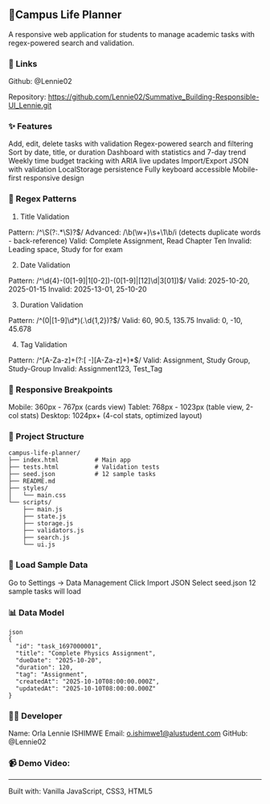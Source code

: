 ## 📔Campus Life Planner

A responsive web application for students to manage academic tasks with regex-powered search and validation.

### 🔗 Links

Github: @Lennie02

Repository: https://github.com/Lennie02/Summative_Building-Responsible-UI_Lennie.git

### ✨ Features

Add, edit, delete tasks with validation
Regex-powered search and filtering
Sort by date, title, or duration
Dashboard with statistics and 7-day trend
Weekly time budget tracking with ARIA live updates
Import/Export JSON with validation
LocalStorage persistence
Fully keyboard accessible
Mobile-first responsive design

### 🔐 Regex Patterns

1. Title Validation

Pattern: /^\S(?:.*\S)?$/
Advanced: /\b(\w+)\s+\1\b/i (detects duplicate words - back-reference)
Valid: Complete Assignment, Read Chapter Ten
Invalid:  Leading space, Study for for exam

2. Date Validation

Pattern: /^\d{4}-(0[1-9]|1[0-2])-(0[1-9]|[12]\d|3[01])$/
Valid: 2025-10-20, 2025-01-15
Invalid: 2025-13-01, 25-10-20

3. Duration Validation

Pattern: /^(0|[1-9]\d*)(\.\d{1,2})?$/
Valid: 60, 90.5, 135.75
Invalid: 0, -10, 45.678

4. Tag Validation

Pattern: /^[A-Za-z]+(?:[ -][A-Za-z]+)*$/
Valid: Assignment, Study Group, Study-Group
Invalid: Assignment123, Test_Tag

### 📱 Responsive Breakpoints

Mobile: 360px - 767px (cards view)
Tablet: 768px - 1023px (table view, 2-col stats)
Desktop: 1024px+ (4-col stats, optimized layout)

### 📁 Project Structure
~~~
campus-life-planner/
├── index.html          # Main app
├── tests.html          # Validation tests
├── seed.json           # 12 sample tasks
├── README.md
├── styles/
│   └── main.css
└── scripts/
    ├── main.js
    ├── state.js
    ├── storage.js
    ├── validators.js
    ├── search.js
    └── ui.js
~~~
### 💾 Load Sample Data

Go to Settings → Data Management
Click Import JSON
Select seed.json
12 sample tasks will load

### 📊 Data Model
~~~
json
{
  "id": "task_1697000001",
  "title": "Complete Physics Assignment",
  "dueDate": "2025-10-20",
  "duration": 120,
  "tag": "Assignment",
  "createdAt": "2025-10-10T08:00:00.000Z",
  "updatedAt": "2025-10-10T08:00:00.000Z"
}
~~~
### 👨‍💻 Developer

Name: Orla Lennie ISHIMWE
Email: o.ishimwe1@alustudent.com
GitHub: @Lennie02

### 📹 Demo Video:

--- 
Built with: Vanilla JavaScript, CSS3, HTML5 


